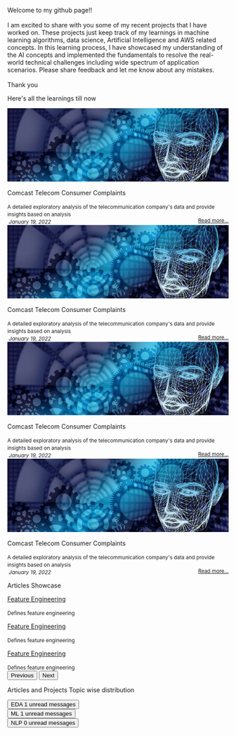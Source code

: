 <div id="myPage">
  <div class='container-fluid p-2 m-2'>
    <div id="about">
      <div class="container-fluid">
        <div class="row py-2 mb-2">
          <div class="text-secondary bg-white border-0 rounded px-1 h-100">
            <div class="card-body py-0 m-0 bg-transparent">
              <p class='card-text'> Welcome to my github page!! <br>
                <br> I am excited to share with you some of my recent projects that I have worked on. These projects just keep track of my learnings in machine learning algorithms, data science, Artificial Intelligence and AWS related concepts. In this learning process, I have showcased my understanding of the AI concepts and implemented the fundamentals to resolve the real-world technical challenges including wide spectrum of application scenarios. Please share feedback and let me know about any mistakes. <br>
                <br>Thank you
              </p>
            </div>
          </div>
        </div>
      </div>
    </div>
    <div id="projects">
      <div class="container-fluid">
        <div class="row p-2 mt-3 mb-2">
          <p class="text-success fs-6 fw-bold">Here's all the learnings till now&nbsp; <i class="fa fa-angle-double-down"></i>
          </p>
        </div>
        <div class="row row-cols-1 row-cols-md-2 row-cols-lg-3 g-3">
          <div class="col">
            <div class="card bg-light border-1 px-1 rounded h-100">
              <div class="card-header border-0 bg-transparent">
                <img src="/assets/images/header.jpg" id='data-card-image' loading="lazy" class='card-img-top img-fluid' alt='...'>
              </div>
              <div class="card-body py-0 m-0 bg-transparent">
                <p class="card-title fw-bold">Comcast Telecom Consumer Complaints</p>
                <small class="card-text" id="data-card-text">A detailed exploratory analysis of the telecommunication company's data and provide insights based on analysis</small>
              </div>
              <div class="card-footer border-0 bg-transparent text-muted">
                <small>
                  <i class="fa fa-calendar">&nbsp;January 19, 2022</i>
                  <span style="float:right;">
                    <a class="card-link" href="/docs/Comcast Telecom Consumer Complaints.ipynb - Colaboratory.html"> Read more... </a>
                  </span>
                </small>
              </div>
            </div>
          </div>
          <div class="col">
            <div class="card bg-light border-1 px-1 rounded h-100">
              <div class="card-header border-0 bg-transparent">
                <img src="/assets/images/header.jpg" id='data-card-image' loading="lazy" class='card-img-top img-fluid' alt='...'>
              </div>
              <div class="card-body py-0 m-0 bg-transparent">
                <p class="card-title fw-bold">Comcast Telecom Consumer Complaints</p>
                <small class="card-text" id="data-card-text">A detailed exploratory analysis of the telecommunication company's data and provide insights based on analysis</small>
              </div>
              <div class="card-footer border-0 bg-transparent text-muted">
                <small>
                  <i class="fa fa-calendar">&nbsp;January 19, 2022</i>
                  <span style="float:right;">
                    <a class="card-link" href="/docs/Comcast Telecom Consumer Complaints.ipynb - Colaboratory.html"> Read more... </a>
                  </span>
                </small>
              </div>
            </div>
          </div>
          <div class="col">
            <div class="card bg-light border-1 px-1 rounded h-100">
              <div class="card-header border-0 bg-transparent">
                <img src="/assets/images/header.jpg" id='data-card-image' loading="lazy" class='card-img-top img-fluid' alt='...'>
              </div>
              <div class="card-body py-0 m-0 bg-transparent">
                <p class="card-title fw-bold">Comcast Telecom Consumer Complaints</p>
                <small class="card-text" id="data-card-text">A detailed exploratory analysis of the telecommunication company's data and provide insights based on analysis</small>
              </div>
              <div class="card-footer border-0 bg-transparent text-muted">
                <small>
                  <i class="fa fa-calendar">&nbsp;January 19, 2022</i>
                  <span style="float:right;">
                    <a class="card-link" href="/docs/Comcast Telecom Consumer Complaints.ipynb - Colaboratory.html"> Read more... </a>
                  </span>
                </small>
              </div>
            </div>
          </div>
          <div class="col">
            <div class="card bg-light border-1 px-1 rounded h-100">
              <div class="card-header border-0 bg-transparent">
                <img src="/assets/images/header.jpg" id='data-card-image' loading="lazy" class='card-img-top img-fluid' alt='...'>
              </div>
              <div class="card-body py-0 m-0 bg-transparent">
                <p class="card-title fw-bold">Comcast Telecom Consumer Complaints</p>
                <small class="card-text" id="data-card-text">A detailed exploratory analysis of the telecommunication company's data and provide insights based on analysis</small>
              </div>
              <div class="card-footer border-0 bg-transparent text-muted">
                <small>
                  <i class="fa fa-calendar">&nbsp;January 19, 2022</i>
                  <span style="float:right;">
                    <a class="card-link" href="/docs/Comcast Telecom Consumer Complaints.ipynb - Colaboratory.html"> Read more... </a>
                  </span>
                </small>
              </div>
            </div>
          </div>
        </div>
      </div>
      <!-- Container (Contact Section) -->
      <div id="articles">
        <div class="container-fluid">
          <div class="row p-2 mt-3 mb-2">
            <p class="text-success fs-6 fw-bold">Articles Showcase&nbsp; <i class="fa fa-angle-double-down"></i>
            </p>
          </div>
          <div class="row">
            <div id="myCarousel" class="carousel slide my-0 py-0 px-5 " data-bs-ride="carousel">
              <!-- Wrapper for slides -->
              <div class="carousel-inner ">
                <div class="carousel-item active">
                  <div class="container-fluid bg-light">
                    <div class="row mb-2">
                      <div class="card bg-light border-0 rounded h-100">
                        <div class="card-body py-0 m-0 bg-transparent">
                          <p class="text-muted fs-6 fw-bold">
                            <a class="
link-secondary text-decoration-none fw-bold" href="/projects/nlp/Feature_Selection.html">Feature Engineering</a>
                          </p>
                          <small class="card-text" id="data-card-text">Defines feature engineering</small>
                        </div>
                      </div>
                    </div>
                  </div>
                </div>
                <div class="carousel-item bg-light">
                  <div class="container-fluid bg-light">
                    <div class="row mb-2">
                      <div class="card bg-light border-0 rounded h-100">
                        <div class="card-body py-0 m-0 bg-transparent">
                          <p class="text-muted fs-6 fw-bold">
                            <a class="link-secondary text-decoration-none fw-bold" href="/docs/Feature_Selection.html">Feature Engineering</a>
                          </p>
                          <small class="card-text" id="data-card-text">Defines feature engineering</small>
                        </div>
                      </div>
                    </div>
                  </div>
                </div>
                <div class="carousel-item bg-light">
                  <div class="container-fluid bg-light">
                    <div class="row mb-2">
                      <div class="card bg-light border-0 px-1 rounded h-100">
                        <div class="card-body py-0 m-0 bg-transparent">
                          <p class="text-muted fs-6 fw-bold">
                            <a class="link-secondary text-decoration-none fw-bold" href="/projects/nlp/Feature_Selection.html">Feature Engineering</a>
                          </p>
                          <small class="card-text" id="data-card-text">Defines feature engineering</small>
                        </div>
                      </div>
                    </div>
                  </div>
                </div>
              </div>
              <!-- Left and right controls -->
              <button class="carousel-control-prev" type="button" data-bs-target="#myCarousel" data-bs-slide="prev">
                <span class="text-muted fs-3 fw-bold">
                  <i class="fa fa-angle-left text-danger"></i>
                </span>
                <span class="sr-only">Previous</span>
              </button>
              <button class="carousel-control-next" type="button" data-bs-target="#myCarousel" data-bs-slide="next">
                <span class="text-muted fs-3 fw-bold">
                  <i class="fa fa-angle-right text-danger"></i>
                </span>
                <span class="visually-hidden">Next</span>
              </button>
            </div>
          </div>
        </div>
      </div>
      <div id="topics">
        <div class="container-fluid">
          <div class="row p-2 mt-3 mb-2">
            <p class="text-success fs-6 fw-bold">Articles and Projects Topic wise distribution </p>
          </div>
          <div class="row p-2 mb-4">
            <div class="col">
              <button type="button" class="btn py-0 btn-secondary btn-sm position-relative"> EDA <span class="position-absolute top-0 start-100 translate-middle badge rounded-pill bg-success"> 1 <span class="visually-hidden">unread messages</span>
                </span>
              </button>
            </div>
            <div class="col">
              <button type="button" class="btn py-0 btn-secondary btn-sm position-relative"> ML <span class="position-absolute top-0 start-100 translate-middle badge rounded-pill bg-success"> 1 <span class="visually-hidden">unread messages</span>
                </span>
              </button>
            </div>
            <div class="col">
              <button type="button" class="btn py-0 btn-secondary btn-sm position-relative"> NLP <span class="position-absolute top-0 start-100 translate-middle badge rounded-pill bg-success"> 0 <span class="visually-hidden">unread messages</span>
                </span>
              </button>
            </div>
          </div>
        </div>
      </div>
    </div>
  </div>
</div>
